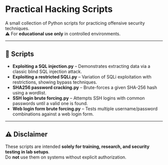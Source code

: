 # Practical Hacking Scripts

A small collection of Python scripts for practicing offensive security techniques.  
⚠️ For **educational use only** in controlled environments.

---

## 📂 Scripts

- **Exploiting a SQL injection.py** – Demonstrates extracting data via a classic blind SQL injection attack.  
- **Exploiting a restricted SQLi.py** – Variation of SQLi exploitation with restrictions, showing bypass techniques.  
- **SHA256 password cracking.py** – Brute-forces a given SHA-256 hash using a wordlist.  
- **SSH login brute forcing.py** – Attempts SSH logins with common passwords until a valid one is found.  
- **Web login form brute forcing.py** – Tests multiple username/password combinations against a web login form.  

---

## ⚠️ Disclaimer
These scripts are intended **solely for training, research, and security testing in lab setups**.  
Do **not** use them on systems without explicit authorization.
